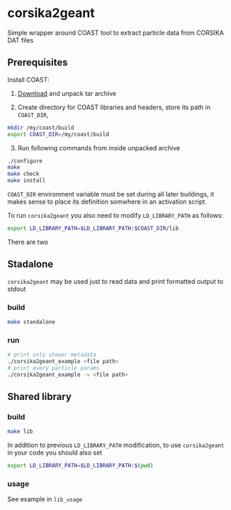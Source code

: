 # corsika2geant

Simple wrapper around COAST tool to extract particle data from CORSIKA DAT files

## Prerequisites

Install COAST:

1. [Download](https://web.ikp.kit.edu/rulrich/coast-files/coast-v4r5.tar.gz) and unpack tar archive
  
2. Create directory for COAST libraries and headers, store its path in `COAST_DIR`, 

```bash
mkdir /my/coast/build
export COAST_DIR=/my/coast/build
```

3. Run following commands from inside unpacked archive
```bash
./configure
make
make check
make install
```

`COAST_DIR` environment variable must be set during all later buildings, it makes sense to place its definition somwhere in an activation script.

To run `corsika2geant` you also need to modify `LD_LIBRARY_PATH` as follows:

```bash
export LD_LIBRARY_PATH=$LD_LIBRARY_PATH:$COAST_DIR/lib
```

There are two 

## Stadalone

`corsika2geant` may be used just to read data and print formatted output to stdout

### build

```bash
make standalone
```

### run

```bash
# print only shower metadata
./corsika2geant_example <file path>
# print every particle params
./corsika2geant_example -v <file path>
```

## Shared library

### build

```bash
make lib
```

In addition to previous `LD_LIBRARY_PATH` modification, to use `corsika2geant` in your code you should also set

```bash
export LD_LIBRARY_PATH=$LD_LIBRARY_PATH:$(pwd)
```

### usage

See example in `lib_usage`
